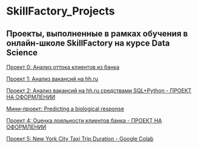 # SkillFactory_Projects
## Проекты, выполненные в рамках обучения в онлайн-школе SkillFactory на курсе Data Science

[Проект 0: Анализ оттока клиентов из банка](https://github.com/Socol11/SkillFactory_Projects/tree/main/Project_0)

[Проект 1: Анализ вакансий на hh.ru](https://github.com/Socol11/SkillFactory_Projects/tree/main/Ptoject_1)

[Проект 2: Анализ вакансий на hh.ru средствами SQL+Python  - ПРОЕКТ НА ОФОРМЛЕНИИ]()

[Мини-проект: Predicting a biological response](https://github.com/Socol11/SkillFactory_Projects/tree/main/Predicting%20a%20biological%20response)

[Проект 4: Оценка лояльности клиентов банка - ПРОЕКТ НА ОФОРМЛЕНИИ]()

[Проект 5: New York City Taxi Trip Duration - Google Colab](https://colab.research.google.com/drive/1HxS-Ob9Rmk1UcZxppvtMAVlYJosLVln_?usp=sharing)

